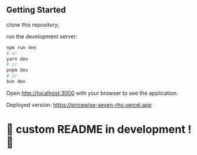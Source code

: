 ## Getting Started

clone this repository;

run the development server:

```bash
npm run dev
# or
yarn dev
# or
pnpm dev
# or
bun dev
```

Open [http://localhost:3000](http://localhost:3000) with your browser to see the application.

Deployed version: https://pricewise-seven-rho.vercel.app

# :construction: custom README in development ! :construction:


